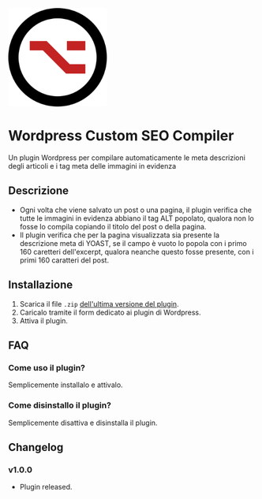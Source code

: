 <img src="./assets/logo.svg" alt="WP Custom SEO Compiler Logo" width="200px"/>

# Wordpress Custom SEO Compiler
Un plugin Wordpress per compilare automaticamente le meta descrizioni degli articoli e i tag meta delle immagini in evidenza
 
## Descrizione
- Ogni volta che viene salvato un post o una pagina, il plugin verifica che tutte le immagini in evidenza abbiano il tag ALT popolato, qualora non lo fosse lo compila copiando il titolo del post o della pagina.
- Il plugin verifica che per la pagina visualizzata sia presente la descrizione meta di YOAST, se il campo è vuoto lo popola con i primo 160 caretteri dell'excerpt, qualora neanche questo fosse presente, con i primi 160 caratteri del post.

## Installazione
1. Scarica il file `.zip` [dell'ultima versione del plugin](https://github.com/enricomarogna/wp-custom-seo-compiler/releases).
2. Caricalo tramite il form dedicato ai plugin di Wordpress.
3. Attiva il plugin.
 
## FAQ

### Come uso il plugin?
Semplicemente installalo e attivalo.

### Come disinstallo il plugin?
Semplicemente disattiva e disinstalla il plugin.

## Changelog
### v1.0.0
- Plugin released. 
